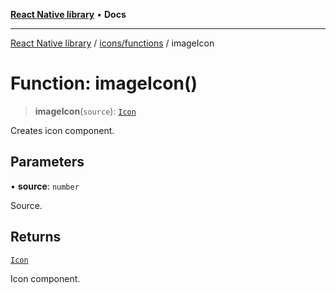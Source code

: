 [**React Native library**](../../../index.md) • **Docs**

***

[React Native library](../../../modules.md) / [icons/functions](../index.md) / imageIcon

# Function: imageIcon()

> **imageIcon**(`source`): [`Icon`](../../icons-common/types/interfaces/Icon.md)

Creates icon component.

## Parameters

• **source**: `number`

Source.

## Returns

[`Icon`](../../icons-common/types/interfaces/Icon.md)

Icon component.
